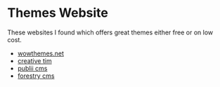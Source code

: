 # Themes Website

These websites I found which offers great themes either free or on low cost.  

- [wowthemes.net](https://www.wowthemes.net/)
- [creative tim](https://www.creative-tim.com/)
- [publii cms](https://marketplace.getpublii.com/)
- [forestry cms](https://forestry.io/)

